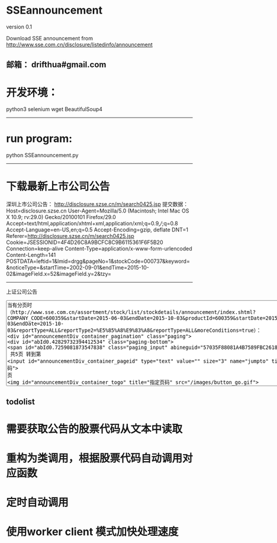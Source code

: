 # SSEannouncement
version 0.1

Download SSE announcement from http://www.sse.com.cn/disclosure/listedinfo/announcement

邮箱： drifthua#gmail.com
--------------------------------------------------------------------------------
# 开发环境：
  python3 selenium wget BeautifulSoup4

--------------------------------------------------------------------------------
# run program:

  python SSEannouncement.py

--------------------------------------------------------------------------------
# 下载最新上市公司公告

深圳上市公司公告：
http://disclosure.szse.cn/m/search0425.jsp
提交数据：
Host=disclosure.szse.cn
User-Agent=Mozilla/5.0 (Macintosh; Intel Mac OS X 10.9; rv:29.0) Gecko/20100101 Firefox/29.0
Accept=text/html,application/xhtml+xml,application/xml;q=0.9,*/*;q=0.8
Accept-Language=en-US,en;q=0.5
Accept-Encoding=gzip, deflate
DNT=1
Referer=http://disclosure.szse.cn/m/search0425.jsp
Cookie=JSESSIONID=4F4D26C8A9BCFC8C9B6115361F6F5B20
Connection=keep-alive
Content-Type=application/x-www-form-urlencoded
Content-Length=141
POSTDATA=leftid=1&lmid=drgg&pageNo=1&stockCode=000737&keyword=&noticeType=&startTime=2002-09-01&endTime=2015-10-02&imageField.x=52&imageField.y=2&tzy=


--------------------------------------------------------------------------------
上证公司公告

<textarea rows="15" cols="100">
当有分页时
（http://www.sse.com.cn/assortment/stock/list/stockdetails/announcement/index.shtml?COMPANY_CODE=600359&startDate=2015-06-03&endDate=2015-10-03&productId=600359&startDate=2015-07-03&endDate=2015-10-03&reportType=ALL&reportType2=%E5%85%A8%E9%83%A8&reportType=ALL&moreConditions=true）：
<div id="announcementDiv_container_pagination" class="paging">
<div id="abId0.42829732394412534" class="paging-bottom">
<span id="abId0.7259081873547838" class="paging_input" abineguid="57035F88081A4B7589FBC26189264B9C">
 共5页 转到第
<input id="announcementDiv_container_pageid" type="text" value="" size="3" name="jumpto" title="指定页码">
页
<img id="announcementDiv_container_togo" title="指定页码" src="/images/button_go.gif">
</span>
<span class="paging_text">
</div>
</div>

（http://www.sse.com.cn/assortment/stock/list/stockdetails/announcement/index.shtml?COMPANY_CODE=600351&startDate=2015-06-03&endDate=2015-10-03&productId=600351&startDate=2015-07-03&endDate=2015-10-03&reportType=ALL&reportType2=%E5%85%A8%E9%83%A8&reportType=ALL&moreConditions=true）：
  <div class="paging" id="announcementDiv_container_pagination">
   <div class="paging-bottom" id="abId0.1464835436745655">
    <span abineguid="88786D0310D1487ABA7B4A0A895898B9" class="paging_input" id="abId0.9838209436649801">
     共3页 转到第
     <input id="announcementDiv_container_pageid" name="jumpto" size="3" title="指定页码" type="text" value=""/>
     页
     <img id="announcementDiv_container_togo" src="/images/button_go.gif" title="指定页码"/>
    </span>
    <span class="paging_text">
     <span class="paging_num_on">
      1
     </span>
     <a class="announcementDiv_container_paginationNumLink" href="#" pageno="2">
      2
     </a>
     <a class="announcementDiv_container_paginationNumLink" href="#" pageno="3">
      3
     </a>
     <a class="paging_next" href="javascript:void(0)" id="announcementDiv_container_next" pageno="2" title="下页">
      <span>
       下一页
      </span>
     </a>
    </span>
   </div>
  </div>
--------------------------------------------------
深圳公司公告
http://disclosure.szse.cn/m/search0425.jsp
http://disclosure.szse.cn/m/search0425.jsp?stockCode=000998&startTime=2013-10-02&endTime=2015-10-18


--------------------------------------------------

</textarea>

## todolist

# 需要获取公告的股票代码从文本中读取

# 重构为类调用，根据股票代码自动调用对应函数

# 定时自动调用

# 使用worker client 模式加快处理速度
